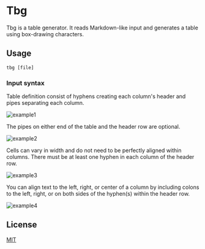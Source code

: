 # Tbg

Tbg is a table generator. It reads Markdown-like input and generates a table using box-drawing characters.

## Usage

``` shell
tbg [file]
```
### Input syntax

Table definition consist of hyphens creating each column's header and pipes separating each column.

![example1](https://user-images.githubusercontent.com/33803413/61164872-c76bb180-a519-11e9-9f4a-a293cb09d9d2.png)

The pipes on either end of the table and the header row are optional.

![example2](https://user-images.githubusercontent.com/33803413/61164879-dbafae80-a519-11e9-85cf-d46537843e80.png)

Cells can vary in width and do not need to be perfectly aligned within columns. There must be at least one hyphen in each column of the header row.

![example3](https://user-images.githubusercontent.com/33803413/61164885-e8cc9d80-a519-11e9-873e-82e9ccb655c3.png)

You can align text to the left, right, or center of a column by including colons to the left, right, or on both sides of the hyphen(s) within the header row.

![example4](https://user-images.githubusercontent.com/33803413/61164891-f2560580-a519-11e9-9d3a-bee330a3f2e1.png)

## License

[MIT](https://github.com/wadiim/tbg/blob/master/LICENSE)
